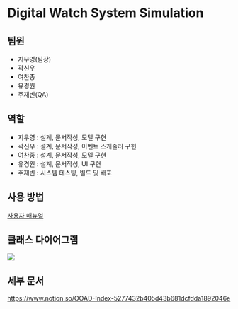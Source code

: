 # Digital Watch System Simulation
## 팀원
 - 지우영(팀장)
 - 곽신우
 - 여찬종
 - 유경원
 - 주재빈(QA)
 
## 역할
 - 지우영 : 설계, 문서작성, 모델 구현
 - 곽신우 : 설계, 문서작성, 이벤트 스케줄러 구현
 - 여찬종 : 설계, 문서작성, 모델 구현
 - 유경원 : 설계, 문서작성, UI 구현
 - 주재빈 : 시스템 테스팅, 빌드 및 배포
 
## 사용 방법
[사용자 매뉴얼](https://github.com/binchoo/OOAD_DWS4/blob/mainline/readme_resources/%EC%82%AC%EC%9A%A9%EC%9E%90%20%EB%A7%A4%EB%89%B4%EC%96%BC.pdf)
## 클래스 다이어그램
![](https://github.com/binchoo/OOAD_DWS4/blob/mainline/readme_resources/Class%20Diagram.png)
## 세부 문서
https://www.notion.so/OOAD-Index-5277432b405d43b681dcfdda1892046e
